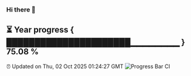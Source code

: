 ### Hi there 👋
⏳ Year progress { ██████████████████████▁▁▁▁▁▁▁▁ } 75.08 %
---
⏰ Updated on Thu, 02 Oct 2025 01:24:27 GMT
![Progress Bar CI](https://github.com/liununu/liununu/workflows/Progress%20Bar%20CI/badge.svg)
